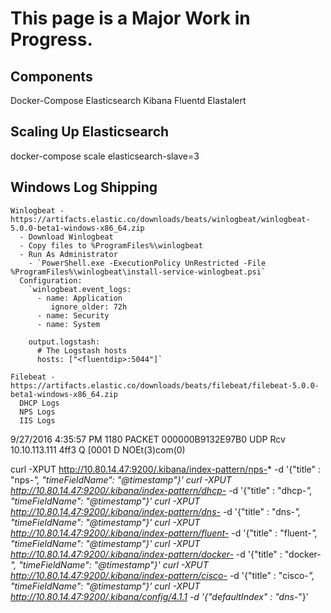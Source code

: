# This page is a Major Work in Progress.

## Components
Docker-Compose
  Elasticsearch
  Kibana
  Fluentd
  Elastalert



## Scaling Up Elasticsearch
docker-compose scale elasticsearch-slave=3

## Windows Log Shipping
    Winlogbeat - https://artifacts.elastic.co/downloads/beats/winlogbeat/winlogbeat-5.0.0-beta1-windows-x86_64.zip
      - Download Winlogbeat
      - Copy files to %ProgramFiles%\winlogbeat
      - Run As Administrator
        - `PowerShell.exe -ExecutionPolicy UnRestricted -File %ProgramFiles%\winlogbeat\install-service-winlogbeat.psi`
      Configuration:
        `winlogbeat.event_logs:
          - name: Application
             ignore_older: 72h
          - name: Security
          - name: System

        output.logstash:
          # The Logstash hosts
          hosts: ["<fluentdip>:5044"]`

    Filebeat - https://artifacts.elastic.co/downloads/beats/filebeat/filebeat-5.0.0-beta1-windows-x86_64.zip
      DHCP Logs
      NPS Logs
      IIS Logs


9/27/2016 4:35:57 PM 1180 PACKET  000000B9132E97B0 UDP Rcv 10.10.113.111   4ff3   Q [0001   D   NOEt(3)com(0)

curl -XPUT http://10.80.14.47:9200/.kibana/index-pattern/nps-* -d '{"title" : "nps-*",  "timeFieldName": "@timestamp"}'
curl -XPUT http://10.80.14.47:9200/.kibana/index-pattern/dhcp-* -d '{"title" : "dhcp-*",  "timeFieldName": "@timestamp"}'
curl -XPUT http://10.80.14.47:9200/.kibana/index-pattern/dns-* -d '{"title" : "dns-*",  "timeFieldName": "@timestamp"}'
curl -XPUT http://10.80.14.47:9200/.kibana/index-pattern/fluent-* -d '{"title" : "fluent-*",  "timeFieldName": "@timestamp"}'
curl -XPUT http://10.80.14.47:9200/.kibana/index-pattern/docker-* -d '{"title" : "docker-*",  "timeFieldName": "@timestamp"}'
curl -XPUT http://10.80.14.47:9200/.kibana/index-pattern/cisco-* -d '{"title" : "cisco-*",  "timeFieldName": "@timestamp"}'
curl -XPUT http://10.80.14.47:9200/.kibana/config/4.1.1 -d '{"defaultIndex" : "dns-*"}'

